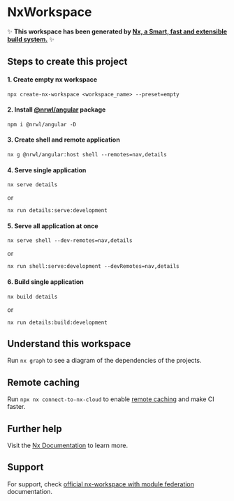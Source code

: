 
# NxWorkspace

✨ **This workspace has been generated by [Nx, a Smart, fast and extensible build system.](https://nx.dev)** ✨

## Steps to create this project
#### 1. Create empty nx workspace

    npx create-nx-workspace <workspace_name> --preset=empty

#### 2. Install [@nrwl/angular](https://nx.dev/packages/angular) package

    npm i @nrwl/angular -D

#### 3. Create shell and remote application

    nx g @nrwl/angular:host shell --remotes=nav,details

#### 4. Serve single application

    nx serve details

or
 
    nx run details:serve:development

#### 5. Serve all application at once

    nx serve shell --dev-remotes=nav,details

or

    nx run shell:serve:development --devRemotes=nav,details

#### 6. Build single application

    nx build details

or

    nx run details:build:development

## Understand this workspace

Run `nx graph` to see a diagram of the dependencies of the projects.

## Remote caching

Run `npx nx connect-to-nx-cloud` to enable [remote caching](https://nx.app) and make CI faster.

## Further help

Visit the [Nx Documentation](https://nx.dev) to learn more.

## Support

For support, check [official nx-workspace with module federation](https://nx.dev/recipes/module-federation/dynamic-module-federation-with-angular#advanced-angular-micro-frontends-with-dynamic-module-federation) documentation.